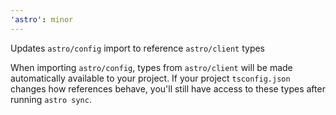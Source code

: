 ```yaml
---
'astro': minor
---
```


Updates `astro/config` import to reference `astro/client` types

When importing `astro/config`, types from `astro/client` will be made automatically available to your project. If your project `tsconfig.json` changes how references behave, you'll still have access to these types after running `astro sync`.
